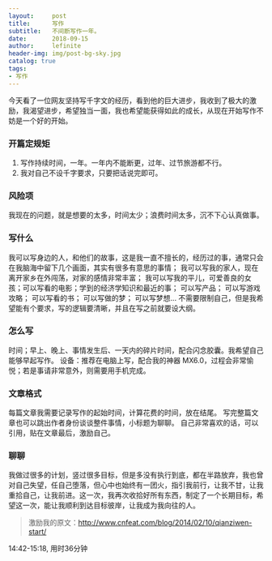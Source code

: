 ```yaml
---
layout:     post
title:      写作
subtitle:   不间断写作一年。
date:       2018-09-15
author:     lefinite
header-img: img/post-bg-sky.jpg
catalog: true
tags:
- 写作
---
```


今天看了一位网友坚持写千字文的经历，看到他的巨大进步，我收到了极大的激励，我渴望进步，希望独当一面，我也希望能获得如此的成长，从现在开始写作不妨是一个好的开始。

### 开篇定规矩
1. 写作持续时间，一年。一年内不能断更，过年、过节旅游都不行。
2. 我对自己不设千字要求，只要把话说完即可。

### 风险项
我现在的问题，就是想要的太多，时间太少；浪费时间太多，沉不下心认真做事。

### 写什么
我可以写身边的人，和他们的故事，这是我一直不擅长的，经历过的事，通常只会在我脑海中留下几个画面，其实有很多有意思的事情；
我可以写我的家人，现在离开家乡在外闯荡，对家的感情非常丰富；
我可以写我的平儿，可爱善良的女孩；可以写看的电影；学到的经济学知识和最近的事；
可以写产品；
可以写游戏攻略；
可以写看的书；
可以写做的梦；
可以写梦想...
不需要限制自己，但是我希望能有个要求，写的逻辑要清晰，并且在写之前就要设大纲。

### 怎么写
时间；早上、晚上、事情发生后、一天内的碎片时间，配合闪念胶囊。我希望自己能够早起写作。
设备：推荐在电脑上写，配合我的神器 MX6.0，过程会非常愉悦；若是事请非常意外，则需要用手机完成。

### 文章格式
每篇文章我需要记录写作的起始时间，计算花费的时间，放在结尾。
写完整篇文章也可以跳出作者身份谈谈整件事情，小标题为聊聊。
自己非常喜欢的话，可以引用，贴在文章最后，激励自己。

### 聊聊
我做过很多的计划，竖过很多目标，但是多没有执行到底，都在半路放弃，我也曾对自己失望，任自己堕落，但心中也始终有一团火，指引我前行，让我不甘，让我重拾自己，让我前进。这一次，我再次收拾好所有东西，制定了一个长期目标，希望这一次，能让我顺利到达目标彼岸，让我成为我向往的人。

> 激励我的原文：http://www.cnfeat.com/blog/2014/02/10/qianziwen-start/

14:42-15:18, 用时36分钟
